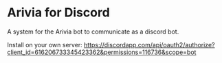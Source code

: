 # Arivia for Discord
A system for the Arivia bot to communicate as a discord bot.

Install on your own server: https://discordapp.com/api/oauth2/authorize?client_id=616206733345423362&permissions=116736&scope=bot
